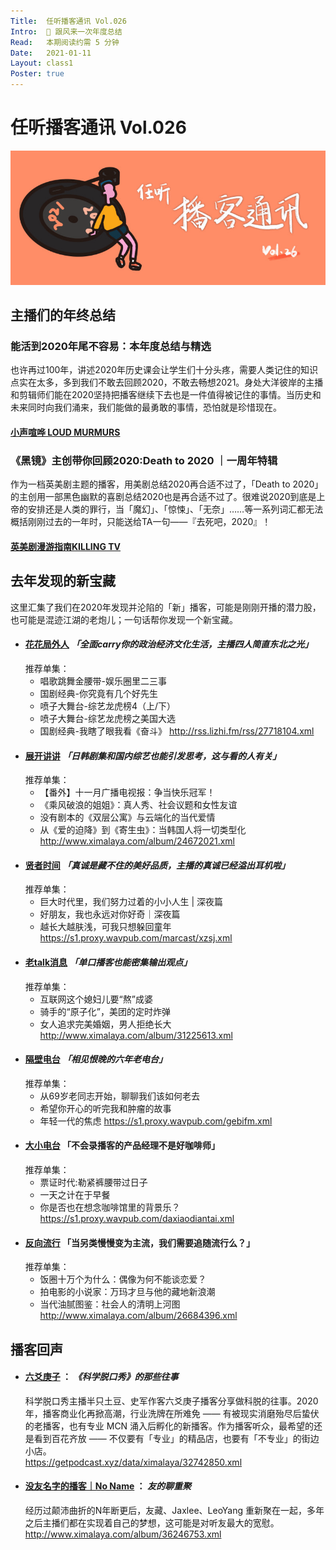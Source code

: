 ```yaml
---
Title:  任听播客通讯 Vol.026
Intro:  🎇 跟风来一次年度总结
Read:   本期阅读约需 5 分钟
Date:   2021-01-11
Layout: class1
Poster: true
---
```


# 任听播客通讯 Vol.026
![](./img/vol_026_small.png)


## 主播们的年终总结

### 能活到2020年尾不容易：本年度总结与精选
也许再过100年，讲述2020年历史课会让学生们十分头疼，需要人类记住的知识点实在太多，多到我们不敢去回顾2020，不敢去畅想2021。身处大洋彼岸的主播和剪辑师们能在2020坚持把播客继续下去也是一件值得被记住的事情。当历史和未来同时向我们涌来，我们能做的最勇敢的事情，恐怕就是珍惜现在。
#### [小声喧哗 LOUD MURMURS](https://loudmurmursfm.com/episodes/feed.xml)

### 《黑镜》主创带你回顾2020:Death to 2020 ｜一周年特辑
作为一档英美剧主题的播客，用美剧总结2020再合适不过了，「Death to 2020」的主创用一部黑色幽默的喜剧总结2020也是再合适不过了。很难说2020到底是上帝的安排还是人类的罪行，当「魔幻」、「惊悚」、「无奈」……等一系列词汇都无法概括刚刚过去的一年时，只能送给TA一句——『去死吧，2020』！
#### [英美剧漫游指南KILLING TV](http://www.ximalaya.com/album/23972017.xml)


## 去年发现的新宝藏

这里汇集了我们在2020年发现并沦陷的「新」播客，可能是刚刚开播的潜力股，也可能是混迹江湖的老炮儿；一句话帮你发现一个新宝藏。

* #### [花花局外人](http://rss.lizhi.fm/rss/27718104.xml) _「全面carry你的政治经济文化生活，主播四人简直东北之光」_
  推荐单集：
  - 唱歌跳舞金腰带-娱乐圈里二三事
  - 国剧经典-你究竟有几个好先生
  - 喷子大舞台-综艺龙虎榜4（上/下）
  - 喷子大舞台-综艺龙虎榜之美国大选
  - 国剧经典-我瞎了眼我看《奋斗》
  http://rss.lizhi.fm/rss/27718104.xml
* #### [展开讲讲](http://www.ximalaya.com/album/24672021.xml) _「日韩剧集和国内综艺也能引发思考，这与看的人有关」_
  推荐单集：
  - 【番外】十一月广播电视报：争当快乐冠军！
  - 《乘风破浪的姐姐》：真人秀、社会议题和女性友谊
  - 没有剧本的《双层公寓》与云端化的当代爱情
  - 从《爱的迫降》到《寄生虫》：当韩国人将一切类型化
  http://www.ximalaya.com/album/24672021.xml
* #### [贤者时间](https://s1.proxy.wavpub.com/marcast/xzsj.xml) _「真诚是藏不住的美好品质，主播的真诚已经溢出耳机啦」_
  推荐单集：
  - 巨大时代里，我们努力过着的小小人生 | 深夜篇
  - 好朋友，我也永远对你好奇｜深夜篇
  - 越长大越肤浅，可我只想躲回童年
  https://s1.proxy.wavpub.com/marcast/xzsj.xml
* #### [老talk消息](http://www.ximalaya.com/album/31225613.xml) _「单口播客也能密集输出观点」_
  推荐单集：
  - 互联网这个媳妇儿要“熬”成婆
  - 骑手的“原子化”，美团的定时炸弹
  - 女人追求完美婚姻，男人拒绝长大
  http://www.ximalaya.com/album/31225613.xml
* #### [隔壁电台](https://s1.proxy.wavpub.com/gebifm.xml) _「相见恨晚的六年老电台」_
  推荐单集：
  - 从69岁老同志开始，聊聊我们该如何老去
  - 希望你开心的听完我和肿瘤的故事
  - 年轻一代的焦虑
  https://s1.proxy.wavpub.com/gebifm.xml
* #### [大小电台](https://s1.proxy.wavpub.com/daxiaodiantai.xml) 「不会录播客的产品经理不是好咖啡师」
  推荐单集：
  - 票证时代:勒紧裤腰带过日子
  - 一天之计在于早餐
  - 你是否也在想念咖啡馆里的背景乐？
  https://s1.proxy.wavpub.com/daxiaodiantai.xml
* #### [反向流行](http://www.ximalaya.com/album/26684396.xml) 「当另类慢慢变为主流，我们需要追随流行么？」
  推荐单集：
  -  饭圈十万个为什么：偶像为何不能谈恋爱？
  -  拍电影的小说家：万玛才旦与他的藏地新浪潮
  - 当代油腻图鉴：社会人的清明上河图
  http://www.ximalaya.com/album/26684396.xml


## 播客回声

* #### [六爻庚子](https://getpodcast.xyz/data/ximalaya/32742850.xml) ： _《科学脱口秀》的那些往事_
  科学脱口秀主播半只土豆、史军作客六爻庚子播客分享做科脱的往事。2020年，播客商业化再掀高潮，行业洗牌在所难免 —— 有被现实消磨殆尽后蛰伏的老播客，也有专业 MCN 涌入后孵化的新播客。作为播客听众，最希望的还是看到百花齐放 —— 不仅要有「专业」的精品店，也要有「不专业」的街边小店。  
  https://getpodcast.xyz/data/ximalaya/32742850.xml

* #### [没友名字的播客｜No Name](http://www.ximalaya.com/album/36246753.xml) ： _友的聊重聚_
  经历过颠沛曲折的N年断更后，友藏、Jaxlee、LeoYang 重新聚在一起，多年之后主播们都在实现着自己的梦想，这可能是对听友最大的宽慰。  
  http://www.ximalaya.com/album/36246753.xml
